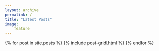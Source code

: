 ```yaml
---
layout: archive
permalink: /
title: "Latest Posts"
image:
    feature
---
```


<div class="tiles">
{% for post in site.posts %}
	{% include post-grid.html %}
{% endfor %}
</div><!-- /.tiles -->
